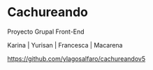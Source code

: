 # Cachureando
Proyecto Grupal Front-End

Karina | Yurisan | Francesca | Macarena

https://github.com/ylagosalfaro/cachureandov5
